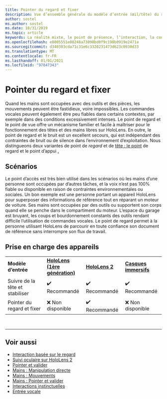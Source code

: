 ```yaml
---
title: Pointer du regard et fixer
description: Vue d’ensemble générale du modèle d’entrée (œil/tête) du regard et du point d’entrée.
author: sostel
ms.author: sostel
ms.date: 10/31/2019
ms.topic: article
keywords: La réalité mixte, le point de présence, l’interaction, la conception, le suivi des yeux, le suivi des têtes, le casque de la réalité mixte, le casque Windows Mixed Reality, le casque de réalité virtuelle, le HoloLens, le MRTK, la réalité mixte Toolkit
ms.openlocfilehash: e8005551e08248a73098bd0f9c198b0919e2471a
ms.sourcegitcommit: d340303cda71c31e6c3320231473d623c0930d33
ms.translationtype: MT
ms.contentlocale: fr-FR
ms.lasthandoff: 01/01/2021
ms.locfileid: "97847343"
---
```

# <a name="gaze-and-dwell"></a>Pointer du regard et fixer

Quand les mains sont occupées avec des outils et des pièces, les mouvements peuvent être fastidieux, voire impossibles.
Les commandes vocales peuvent également être peu fiables dans certains contextes, par exemple dans des conditions excessivement intenses.
Le point de regard et le point de vue offre un mécanisme familier et facile à maîtriser pour le fonctionnement des têtes et des mains libres sur HoloLens.
En outre, le point de regard et le bruit est un excellent secours, qui est indépendant des contraintes de bruit ou de silence dans l’environnement d’exploitation.
Nous distingueons deux variantes de point de _regard_ et de [tête : le point](gaze-and-dwell-head.md) de regard et le point d’appui [.](gaze-and-dwell-eyes.md)

## <a name="scenarios"></a>Scénarios

Le point d’accès est très bien utilisé dans les scénarios où les mains d’une personne sont occupées par d’autres tâches, et la voix n’est pas 100% fiable ou disponible en raison de contraintes environnementales ou sociales.
Un bon exemple est une personne portant un appareil HoloLens pour superposer des informations de référence tout en réparant un moteur de voiture.
Ses mains sont occupées par des outils ou supportent son corps quand elle se penche dans le compartiment du moteur.
L’espace du garage est bruyant, les coups et bourdonnement constants des outils rendant difficile l’utilisation de commandes vocales.
Le point de regard permet à la personne utilisant HoloLens de parcourir en toute confiance son document de référence sans interrompre son flux de travail.

## <a name="device-support"></a>Prise en charge des appareils

<table>
    <colgroup>
    <col width="25%" />
    <col width="25%" />
    <col width="25%" />
    <col width="25%" />
    </colgroup>
    <tr>
        <td><strong>Modèle d’entrée</strong></td>
        <td><a href="../hololens-hardware-details.md"><strong>HoloLens (1ère génération)</strong></a></td>
        <td><a href="https://docs.microsoft.com/hololens/hololens2-hardware"><strong>HoloLens 2</strong></td>
        <td><a href="../discover/immersive-headset-hardware-details.md"><strong>Casques immersifs</strong></a></td>
    </tr>
     <tr>
        <td>Suivre de la tête et stabiliser</td>
        <td>✔️ Recommandé</td>
        <td>✔️ Recommandé</td>
        <td>✔️ Recommandé</td>
    </tr>
     <tr>
        <td>Pointer du regard et fixer</td>
        <td>❌ Non disponible</td>
        <td>✔️ Recommandé</td>
        <td>❌ Non disponible</td>
    </tr>
</table>


<br>

---

 ## <a name="see-also"></a>Voir aussi

* [Interaction basée sur le regard](eye-gaze-interaction.md)
* [Suivi oculaire sur HoloLens 2](eye-tracking.md)
* [Pointer et valider](gaze-and-commit.md)
* [Mains : Manipulation directe](direct-manipulation.md)
* [Mains : Mouvements](gaze-and-commit.md#composite-gestures)
* [Mains : Pointer et valider](point-and-commit.md)
* [Interactions instinctuelles](interaction-fundamentals.md)
* [Entrée vocale](voice-input.md)
